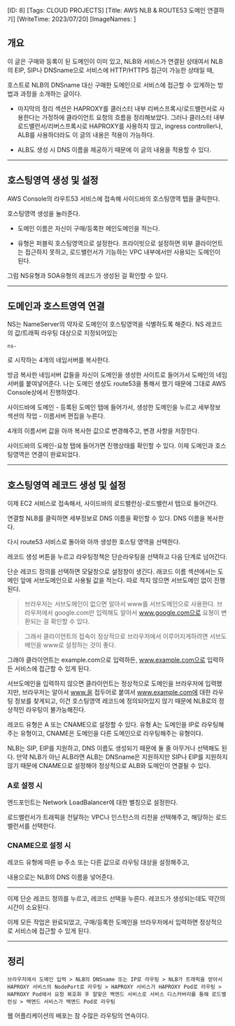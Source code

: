 [ID: 8]
[Tags: CLOUD PROJECTS]
[Title: AWS NLB & ROUTE53 도메인 연결하기]
[WriteTime: 2023/07/20]
[ImageNames: ]

## 개요

이 글은 구매와 등록이 된 도메인이 이미 있고, NLB와 서비스가 연결된 상태여서 NLB의 EIP, SIP나 DNSname으로 서비스에 HTTP/HTTPS 접근이 가능한 상태일 때, 

호스트로 NLB의 DNSname 대신 구매한 도메인으로 서비스에 접근할 수 있게하는 방법과 과정을 소개하는 글이다.

+ 마지막의 정리 섹션은 HAPROXY를 클러스터 내부 리버스프록시/로드밸런서로 사용한다는 가정하에 클라이언트 요청의 흐름을 정리해보았다. 그러나 클러스터 내부 로드밸런서/리버스프록시로 HAPROXY를 사용하지 않고, ingress controller나, ALB를 사용하더라도 이 글의 내용은 적용이 가능하다.

+ ALB도 생성 시 DNS 이름을 제공하기 때문에 이 글의 내용을  적용할 수 있다.

---

## 호스팅영역 생성 및 설정

AWS Console의 라우트53 서비스에 접속해 사이드바의 호스팅영역 탭을 클릭한다.

호스팅영역 생성을 눌러준다.

- 도메인 이름은 자신이 구매/등록한 메인도메인을 적는다.

- 유형은 퍼블릭 호스팅영역으로 설정한다. 프라이빗으로 설정하면 외부 클라이언트는 접근하지 못하고, 로드밸런서가 기능하는 VPC 내부에서만 사용되는 도메인이 된다.

그럼 NS유형과 SOA유형의 레코드가 생성된 걸 확인할 수 있다.

---

## 도메인과 호스트영역 연결

NS는 NameServer의 약자로 도메인이 호스팅영역을 식별하도록 해준다. NS 레코드의 값/트래픽 라우팅 대상으로 지정되어있는 

    ns-

로 시작하는 4개의 네임서버를 복사한다.

방금 복사한 네임서버 값들을 자신이 도메인을 생성한 사이트로 들어가서 도메인의 네임서버를 붙여넣어준다. 나는 도메인 생성도 route53을 통해서 했기 때문에 그대로 AWS Console상에서 진행하였다.

사이드바에 도메인 - 등록된 도메인 탭에 들어가서, 생성한 도메인을 누르고 세부정보 섹션의 작업 - 이름서버 편집을 누른다. 

4개의 이름서버 값을 아까 복사한 값으로 변경해주고, 변경 사항을 저장한다.

사이드바의 도메인-요청 탭에 들어가면 진행상태를 확인할 수 있다. 이제 도메인과 호스팅영역은 연결이 완료되었다.

---

## 호스팅영역 레코드 생성 및 설정

이제 EC2 서비스로 접속해서, 사이드바의 로드밸런싱-로드밸런서 탭으로 들어간다.

연결할 NLB를 클릭하면 세부정보로 DNS 이름을 확인할 수 있다. DNS 이름을 복사한다.

다시 route53 서비스로 돌아와 아까 생성한 호스팅 영역을 선택한다.

레코드 생성 버튼을 누르고 라우팅정책은 단순라우팅을 선택하고 다음 단계로 넘어간다.

단순 레코드 정의를 선택하면 모달창으로 설정창이 생긴다. 래코드 이름 섹션에서는 도메인 앞에 서브도메인으로 사용될 값을 적는다. 따로 적지 않으면 서브도메인 없이 진행된다.

> 브라우저는 서브도메인이 없으면 알아서 www를 서브도메인으로 사용한다. 브라우저에서 google.com만 입력해도 알아서 www.google.com으로 요쳥이 변환되는 걸 확인할 수 있다.

> 그래서 클라이언트의 접속이 정상적으로 브라우저에서 이루어지게하려면 서브도메인을 www로 설정하는 것이 좋다.

그래야 클라이언트는 example.com으로 입력하든, www.example.com으로 입력하든 서비스에 접근할 수 있게 된다.

서브도메인을 입력하지 않으면 클라이언트는 정상적으로 도메인을 브라우저에 입력했지만, 브라우저는 알아서 www.을 접두어로 붙여서 www.example.com에 대한 라우팅 정보를 찾게되고, 이건 호스팅영역 레코드에 정의되어있지 않기 때문에 NLB로의 정상적인 라우팅이 불가능해진다.

레코드 유형은 A 또는 CNAME으로 설정할 수 있다. 유형 A는 도메인을 IP로 라우팅해주는 유형이고, CNAME은 도메인을 다른 도메인으로 라우팅해주는 유형이다.

NLB는 SIP, EIP를 지원하고, DNS 이름도 생성되기 때문에 둘 줄 아무거나 선택해도 된다. 만약 NLB가 아닌 ALB라면 ALB는 DNSname은 지원하지만 SIP나 EIP를 지원하지 않기 때문에 CNAME으로 설정해야 정상적으로 ALB와 도메인이 연결될 수 있다.

### A로 설정 시

엔드포인트는 Network LoadBalancer에 대한 별칭으로 설정한다.

로드밸런서가 트래픽을 전달하는 VPC나 인스턴스의 리전을 선택해주고, 해당하는 로드밸런서를 선택한다.

### CNAME으로 설정 시 

레코드 유형에 따른 ip 주소 또는 다른 값으로 라우팅 대상을 설정해주고,

내용으로는 NLB의 DNS 이름을 넣어준다.

---

이제 단순 레코드 정의를 누르고, 레코드 선택을 누른다. 레코드가 생성되는데도 약간의 시간이 소요된다.

이제 모든 작업은 완료되었고, 구매/등록한 도메인을 브라우저에서 입력하면 정상적으로 서비스에 접근할 수 있게 된다.

---

## 정리

```
브라우저에서 도메인 입력 > NLB의 DNSname 또는 IP로 라우팅 > NLB가 트래픽을 받아서 HAPROXY 서비스의 NodePort로 라우팅 > HAPROXY 서비스가 HAPROXY Pod로 라우팅 > HAPROXY Pod에서 요청 복호화 후 알맞은 백엔드 서비스로 서비스 디스커버리를 통해 로드밸런싱 > 백엔드 서비스가 백엔드 Pod로 라우팅
```

웹 어플리케이션의 배포는 참 수많은 라우팅의 연속이다.
